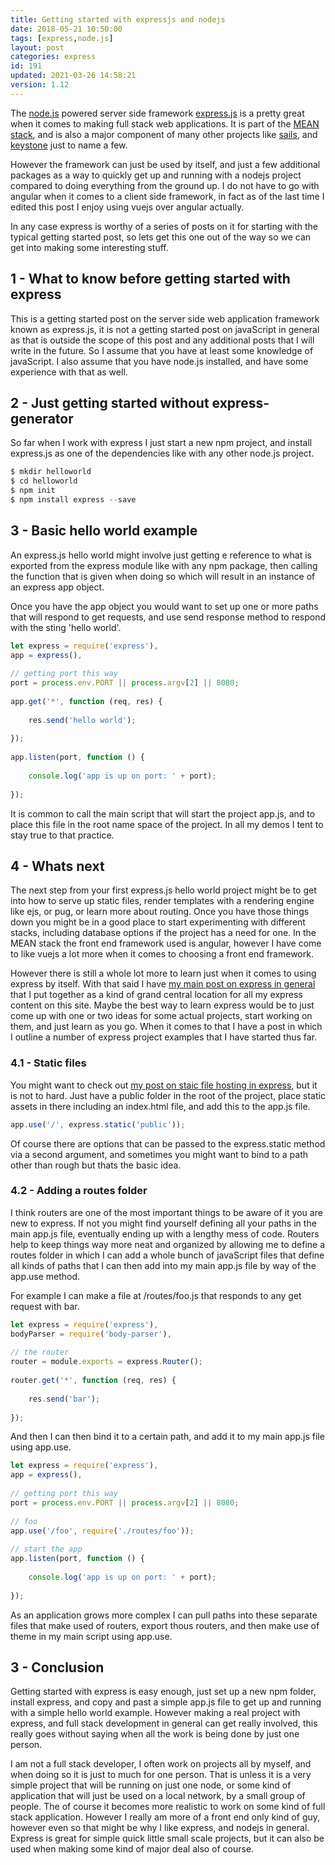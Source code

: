 ```yaml
---
title: Getting started with expressjs and nodejs
date: 2018-05-21 10:50:00
tags: [express,node.js]
layout: post
categories: express
id: 191
updated: 2021-03-26 14:58:21
version: 1.12
---
```


The [node.js](https://nodejs.org/en/) powered server side framework [express.js](https://expressjs.com/) is a pretty great when it comes to making full stack web applications. It is part of the [MEAN stack](https://en.wikipedia.org/wiki/MEAN_%28solution_stack%29), and is also a major component of many other projects like [sails](https://www.npmjs.com/package/sails), and [keystone](https://www.npmjs.com/package/keystone) just to name a few. 

However the framework can just be used by itself, and just a few additional packages as a way to quickly get up and running with a nodejs project compared to doing everything from the ground up. I do not have to go with angular when it comes to a client side framework, in fact as of the last time I edited this post I enjoy using vuejs over angular actually.

In any case express is worthy of a series of posts on it for starting with the typical getting started post, so lets get this one out of the way so we can get into making some interesting stuff.

<!-- more -->

## 1 - What to know before getting started with express

This is a getting started post on the server side web application framework known as express.js, it is not a getting started post on javaScript in general as that is outside the scope of this post and any additional posts that I will write in the future. So I assume that you have at least some knowledge of javaScript. I also assume that you have node.js installed, and have some experience with that as well.

## 2 - Just getting started without express-generator

So far when I work with express I just start a new npm project, and install express.js as one of the dependencies like with any other node.js project.

```js
$ mkdir helloworld
$ cd helloworld
$ npm init
$ npm install express --save
```

## 3 - Basic hello world example

An express.js hello world might involve just getting e reference to what is exported from the express module like with any npm package, then calling the function that is given when doing so which will result in an instance of an express app object.

Once you have the app object you would want to set up one or more paths that will respond to get requests, and use send response method to respond with the sting 'hello world'.

```js
let express = require('express'),
app = express(),
 
// getting port this way
port = process.env.PORT || process.argv[2] || 8080;
 
app.get('*', function (req, res) {
 
    res.send('hello world');
 
});
 
app.listen(port, function () {
 
    console.log('app is up on port: ' + port);
 
});
```

It is common to call the main script that will start the project app.js, and to place this file in the root name space of the project. In all my demos I tent to stay true to that practice.

## 4 - Whats next

The next step from your first express.js hello world project might be to get into how to serve up static files, render templates with a rendering engine like ejs, or pug, or learn more about routing. Once you have those things down you might be in a good place to start experimenting with different stacks, including database options if the project has a need for one. In the MEAN stack the front end framework used is angular, however I have come to like vuejs a lot more when it comes to choosing a front end framework.

However there is still a whole lot more to learn just when it comes to using express by itself. With that said I have [my main post on express in general](/2018/06/12/express/) that I put together as a kind of grand central location for all my express content on this site. Maybe the best way to learn express would be to just come up with one or two ideas for some actual projects, start working on them, and just learn as you go. When it comes to that I have a post in which I outline a number of express project examples that I have started thus far.

### 4.1 - Static files

You might want to check out [my post on staic file hosting in express](/2018/05/24/express-static/), but it is not to hard. Just have a public folder in the root of the project, place static assets in there including an index.html file, and add this to the app.js file.

```js
app.use('/', express.static('public'));
```

Of course there are options that can be passed to the express.static method via a second argument, and sometimes you might want to bind to a path other than rough but thats the basic idea.

### 4.2 - Adding a routes folder

I think routers are one of the most important things to be aware of it you are new to express. If not you might find yourself defining all your paths in the main app.js file, eventually ending up with a lengthy mess of code. Routers help to keep things way more neat and organized by allowing me to define a routes folder in which I can add a whole bunch of javaScript files that define all kinds of paths that I can then add into my main app.js file by way of the app.use method.

For example I can make a file at \/routes\/foo.js that responds to any get request with bar.

```js
let express = require('express'),
bodyParser = require('body-parser'),
 
// the router
router = module.exports = express.Router();
 
router.get('*', function (req, res) {
 
    res.send('bar');
 
});
```

And then I can then bind it to a certain path, and add it to my main app.js file using app.use.

```js
let express = require('express'),
app = express(),
 
// getting port this way
port = process.env.PORT || process.argv[2] || 8080;
 
// foo
app.use('/foo', require('./routes/foo'));
 
// start the app
app.listen(port, function () {
 
    console.log('app is up on port: ' + port);
 
});
```

As an application grows more complex I can pull paths into these separate files that make used of routers, export thous routers, and then make use of theme in my main script using app.use.

## 3 - Conclusion

Getting started with express is easy enough, just set up a new npm folder, install express, and copy and past a simple app.js file to get up and running with a simple hello world example. However making a real project with express, and full stack development in general can get really involved, this really goes without saying when all the work is being done by just one person.

I am not a full stack developer, I often work on projects all by myself, and when doing so it is just to much for one person. That is unless it is a very simple project that will be running on just one node, or some kind of application that will just be used on a local network, by a small group of people. The of course it becomes more realistic to work on some kind of full stack application. However I really am more of a front end only kind of guy, however even so that might be why I like express, and nodejs in general. Express is great for simple quick little small scale projects, but it can also be used when making some kind of major deal also of course.


